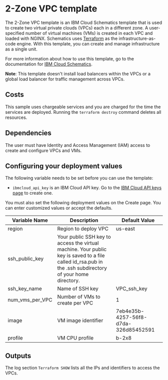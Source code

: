 # 2-Zone VPC template

The 2-Zone VPC template is an IBM Cloud Schematics template that is used to create two virtual private clouds (VPCs) each in a different zone. A user-specified number of virtual machines (VMs) is created in each VPC and loaded with NGINX. Schematics uses [Terraform](https://www.terraform.io/) as the infrastructure-as-code engine. With this template, you can create and manage infrastructure as a single unit.

For more information about how to use this template, go to the documentation for [IBM Cloud Schematics](https://cloud.ibm.com/docs/schematics).

**Note**: This template doesn't install load balancers within the VPCs or a global load balancer for traffic management across VPCs.

## Costs

This sample uses chargeable services and you are charged for the time the services are deployed. Running the `terraform destroy` command deletes all resources.

## Dependencies

The user must have Identity and Access Management (IAM) access to create and configure VPCs and VMs.

## Configuring your deployment values

The following variable needs to be set before you can use the template: 

* `ibmcloud_api_key` is an IBM Cloud API key. Go to the [IBM Cloud API keys page](https://cloud.ibm.com/iam/apikeys) to create one.

You must also set the following deployment values on the Create page. You can enter customized values or accept the defaults.

|Variable Name|Description|Default Value|
|-------------|-----------|-------------|
|region|Region to deploy VPC|us-east|
|ssh_public_key|Your public SSH key to access the virtual machine. Your public key is saved to a file called id_rsa.pub in the .ssh subdirectory of your home directory.||
|ssh_key_name|Name of SSH key|VPC_ssh_key|
|num_vms_per_VPC|Number of VMs to create per VPC|1|
|image|VM image identifier|7eb4e35b-4257-56f8-d7da-326d85452591|
|profile|VM CPU profile|b-2x8|


## Outputs

The log section `Terraform SHOW` lists all the IPs and identifiers to access the VPCs.
